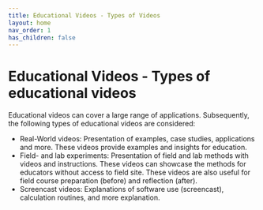 ```yaml
---
title: Educational Videos - Types of Videos
layout: home
nav_order: 1
has_children: false
---
```


# Educational Videos - Types of educational videos

Educational videos can cover a large range of applications. Subsequently, the following types of educational videos are considered:
- Real-World videos: Presentation of examples, case studies, applications and more. These videos provide examples and insights for education.
- Field- and lab experiments: Presentation of field and lab methods with videos and instructions. These videos can showcase the methods for educators without access to field site. These videos are also useful for field course preparation (before) and reflection (after).
- Screencast videos: Explanations of software use (screencast), calculation routines, and more explanation.